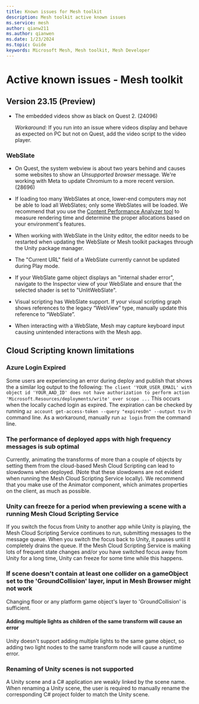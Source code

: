 ```yaml
---
title: Known issues for Mesh toolkit
description: Mesh toolkit active known issues
ms.service: mesh
author: qianw211    
ms.author: qianwen
ms.date: 1/23/2024
ms.topic: Guide
keywords: Microsoft Mesh, Mesh toolkit, Mesh Developer
---
```


# Active known issues - Mesh toolkit

## Version 23.15 (Preview)

* The embedded videos show as black on Quest 2. (24096)

    *Workaround:*  If you run into an issue where videos display and behave as expected on PC but not on Quest, add the video script to the video player.

### WebSlate

* On Quest, the system webview is about two years behind and causes some websites to show an *Unsupported browser* message. We're working with Meta to update Chromium to a more recent version. (28696)

* If loading too many WebSlates at once, lower-end computers may not be able to load all WebSlates; only some WebSlates will be loaded. We recommend that you use the [Content Performance Analyzer tool](../develop/debug-and-optimize-performance/cpa.md) to measure rendering time and determine the proper allocations based on your environment's features.

- When working with WebSlate in the Unity editor, the editor needs to be restarted when updating the WebSlate or Mesh toolkit packages through the Unity package manager.

- The "Current URL" field of a WebSlate currently cannot be updated during Play mode.

- If your WebSlate game object displays an "internal shader error", navigate to the Inspector view of your WebSlate and ensure that the selected shader is set to "UnlitWebSlate".

- Visual scripting has WebSlate support. If your visual scripting graph shows references to the legacy “WebView” type, manually update this reference to “WebSlate”.

- When interacting with a WebSlate, Mesh may capture keyboard input causing unintended interactions with the Mesh app.

## Cloud Scripting known limitations

### Azure Login Expired
Some users are experiencing an error during deploy and publish that shows the a similar log output to the following: `The client 'YOUR_USER_EMAIL' with object id 'YOUR_AAD_ID' does not have authorization to perform action 'Microsoft.Resources/deployments/write' over scope ...` This occurs when the locally cached login as expired. The expiration can be checked by running `az account get-access-token --query "expiresOn" --output tsv` in command line. As a workaround, manually run `az login` from the command line.

### The performance of deployed apps with high frequency messages is sub optimal

Currently, animating the transforms of more than a couple of objects by setting them from the cloud-based Mesh Cloud Scripting can lead to slowdowns when deployed. (Note that these slowdowns are not evident when running the Mesh Cloud Scripting Service locally). We recommend that you make use of the Animator component, which animates properties on the client, as much as possible.

### Unity can freeze for a period when previewing a scene with a running Mesh Cloud Scripting Service

If you switch the focus from Unity to another app while Unity is playing, the Mesh Cloud Scripting Service continues to run, submitting messages to the message queue. When you switch the focus back to Unity, it pauses until it completely drains the queue. If the Mesh Cloud Scripting Service is making lots of frequent state changes and/or you have switched focus away from Unity for a long time, Unity can freeze for some time while this happens.

### If scene doesn't contain at least one collider on a gameObject set to the 'GroundCollision' layer, input in Mesh Browser might not work

Changing floor or any platform game object's layer to 'GroundCollision' is sufficient.

#### Adding multiple lights as children of the same transform  will cause an error

Unity doesn't support adding multiple lights to the same game object, so adding two light nodes to the same transform node will cause a runtime error.

### Renaming of Unity scenes is not supported

A Unity scene and a C# application are weakly linked by the scene name. When renaming a Unity scene, the user is required to manually rename the corresponding C# project folder to match the Unity scene.
